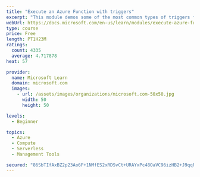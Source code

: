 ```yaml
---
title: "Execute an Azure Function with triggers"
excerpt: "This module demos some of the most common types of triggers for executing Azure Functions and how to configure them to execute your logic."
webUrl: https://docs.microsoft.com/en-us/learn/modules/execute-azure-function-with-triggers/
type: course
price: Free
length: PT1H23M
ratings:
  count: 4335
  average: 4.717878
heat: 57

provider:
  name: Microsoft Learn
  domain: microsoft.com
  images:
    - url: /assets/images/organizations/microsoft.com-50x50.jpg
      width: 50
      height: 50

levels:
  - Beginner

topics:
  - Azure
  - Compute
  - Serverless
  - Management Tools

secured: "86SbTIfAxBZ2p23Ao6F+1NMfES2xRDSvCt+URAYxPc48OaVC96izHB2+J9qqPNphfecWpKAT2XHk7I0MD2IRmKLVSs2RTDAr53l4tLClQP9rcLtP+7Z4ei3k/B+Fe5ooobjD52gKGH+mJEekQ9F8U45M68er/3aA1F+spMDtaNXmwNFtTwloVxowm0yWyRBKLHL6B5Rm1KGgp6r62JKfph0Gr1jQ//Hid97tA7zY5CGvhHeR7qwhFYG6lrAwG65Dn7Qco4hAZfG5zxfBwDi1xuAyBLLQss7Hb3F8A/UrosNad93OYlJgl34gLzkDBFpH3LdHkhCPy+bR/sBKd0U+GM8FbU3NT3ANKocHCD5tA6vVy0oZy9QDLYwiWGvtuQ5tafaPhE+7Q+uUvAjZzasp/UgtklaA+SCNRGPzzIKVJMw=;ALlBMhbvPaH8xwX/fO8gKw=="
---
```


